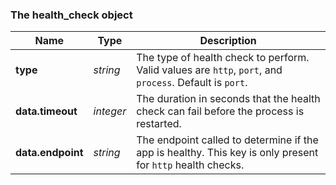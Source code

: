 ### The health_check object

Name | Type | Description
---- | ---- | -----------
**type** | _string_ | The type of health check to perform. Valid values are `http`, `port`, and `process`. Default is `port`.
**data.timeout** | _integer_ | The duration in seconds that the health check can fail before the process is restarted.
**data.endpoint** | _string_ | The endpoint called to determine if the app is healthy. This key is only present for `http` health checks.
